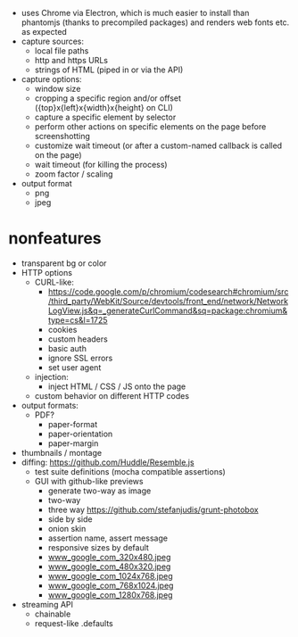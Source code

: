 
- uses Chrome via Electron, which is much easier to install than phantomjs (thanks to precompiled packages) and renders web fonts etc. as expected
- capture sources:
  - local file paths
  - http and https URLs
  - strings of HTML (piped in or via the API)
- capture options:
  - window size
  - cropping a specific region and/or offset ({top}x{left}x{width}x{height} on CLI)
  - capture a specific element by selector
  - perform other actions on specific elements on the page before screenshotting
  - customize wait timeout (or after a custom-named callback is called on the page)
  - wait timeout (for killing the process)
  - zoom factor / scaling
- output format
   - png
   - jpeg


# nonfeatures

  - transparent bg or color
- HTTP options
  - CURL-like:
    - https://code.google.com/p/chromium/codesearch#chromium/src/third_party/WebKit/Source/devtools/front_end/network/NetworkLogView.js&q=_generateCurlCommand&sq=package:chromium&type=cs&l=1725
    - cookies
    - custom headers
    - basic auth
    - ignore SSL errors
    - set user agent
  - injection:
    - inject HTML / CSS / JS onto the page
  - custom behavior on different HTTP codes
- output formats:
  - PDF?
    - paper-format
    - paper-orientation
    - paper-margin
- thumbnails / montage
- diffing: https://github.com/Huddle/Resemble.js
  - test suite definitions (mocha compatible assertions)
  - GUI with github-like previews
    - generate two-way as image
    - two-way
    - three way https://github.com/stefanjudis/grunt-photobox
    - side by side
    - onion skin
    - assertion name, assert message
    - responsive sizes by default
    - www_google_com_320x480.jpeg
    - www_google_com_480x320.jpeg
    - www_google_com_1024x768.jpeg
    - www_google_com_768x1024.jpeg
    - www_google_com_1280x768.jpeg
- streaming API
  - chainable
  - request-like .defaults
